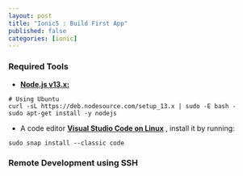 ```yaml
---
layout: post
title: "Ionic5 : Build First App"
published: false
categories: [ionic]
---
```


### Required Tools
* [**Node.js v13.x:**][1]
```shell
# Using Ubuntu
curl -sL https://deb.nodesource.com/setup_13.x | sudo -E bash -
sudo apt-get install -y nodejs
```

* A code editor **[Visual Studio Code on Linux][2]** , install it by running:
```shell
sudo snap install --classic code
```

[1]: https://github.com/nodesource/distributions/blob/master/README.md#debinstall "nodejs debinstall"
[2]: https://code.visualstudio.com/docs/setup/linux "visualstudio setup linux"


### Remote Development using SSH

